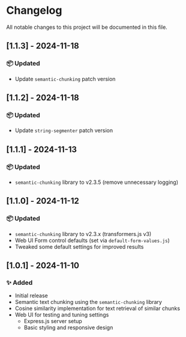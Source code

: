 # Changelog

All notable changes to this project will be documented in this file.

## [1.1.3] - 2024-11-18
### 📦 Updated
- Update `semantic-chunking` patch version

## [1.1.2] - 2024-11-18
### 📦 Updated
- Update `string-segmenter` patch version

## [1.1.1] - 2024-11-13
### 📦 Updated
- `semantic-chunking` library to v2.3.5 (remove unnecessary logging)

## [1.1.0] - 2024-11-12
### 📦 Updated
- `semantic-chunking` library to v2.3.x (transformers.js v3)
- Web UI Form control defaults (set via `default-form-values.js`)
- Tweaked some default settings for improved results


## [1.0.1] - 2024-11-10
### ✨ Added
- Initial release
- Semantic text chunking using the `semantic-chunking` library
- Cosine similarity implementation for text retrieval of similar chunks
- Web UI for testing and tuning settings
  - Express.js server setup
  - Basic styling and responsive design
